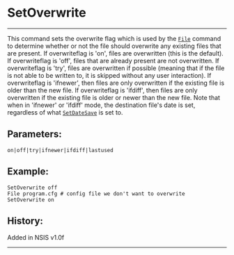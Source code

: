 # SetOverwrite

---

This command sets the overwrite flag which is used by the [`File`][1] command to determine whether or not the file should overwrite any existing files that are present. If overwriteflag is 'on', files are overwritten (this is the default). If overwriteflag is 'off', files that are already present are not overwritten. If overwriteflag is 'try', files are overwritten if possible (meaning that if the file is not able to be written to, it is skipped without any user interaction). If overwriteflag is 'ifnewer', then files are only overwritten if the existing file is older than the new file. If overwriteflag is 'ifdiff', then files are only overwritten if the existing file is older or newer than the new file. Note that when in 'ifnewer' or 'ifdiff' mode, the destination file's date is set, regardless of what [`SetDateSave`][2] is set to.

## Parameters:

    on|off|try|ifnewer|ifdiff|lastused

## Example:

	SetOverwrite off
	File program.cfg # config file we don't want to overwrite
	SetOverwrite on

## History:

Added in NSIS v1.0f

---

[1]: File.markdown
[2]: SetDateSave.markdown